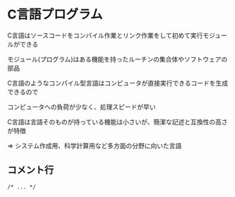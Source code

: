 # C言語プログラム

C言語はソースコードをコンパイル作業とリンク作業をして初めて実行モジュールができる

モジュール(プログラム)はある機能を持ったルーチンの集合体やソフトウェアの部品

C言語のようなコンパイル型言語はコンピュータが直接実行できるコードを生成できるので

コンピュータへの負荷が少なく、処理スピードが早い

C言語は言語そのものが持っている機能は小さいが、簡潔な記述と互換性の高さが特徴

=> システム作成用、科学計算用など多方面の分野に向いた言語

## コメント行

```
/* ... */
```

